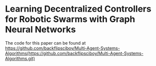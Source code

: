 # Learning Decentralized Controllers for Robotic Swarms with Graph Neural Networks

The code for this paper can be found at https://github.com/backflipsciboy/Multi-Agent-Systems-Algorithms(https://github.com/backflipsciboy/Multi-Agent-Systems-Algorithms.git)
